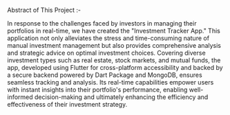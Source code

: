 Abstract of This Project :- 

In response to the challenges faced by investors in managing their portfolios in real-time, we have created the "Investment Tracker App." This application not only alleviates the stress and time-consuming nature of manual investment management but also provides comprehensive analysis and strategic advice on optimal investment choices. Covering diverse investment types such as real estate, stock markets, and mutual funds, the app, developed using Flutter for cross-platform accessibility and backed by a secure backend powered by Dart Package and MongoDB, ensures seamless tracking and analysis. Its real-time capabilities empower users with instant insights into their portfolio's performance, enabling well-informed decision-making and ultimately enhancing the efficiency and effectiveness of their investment strategy.
